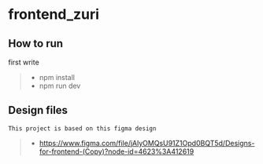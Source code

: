 # frontend_zuri

## How to run
 first write 

 > - npm install
 > - npm run dev

## Design files
    This project is based on this figma design
  > -  https://www.figma.com/file/jAlyOMQsU91Z1Opd0BQT5d/Designs-for-frontend-(Copy)?node-id=4623%3A412619